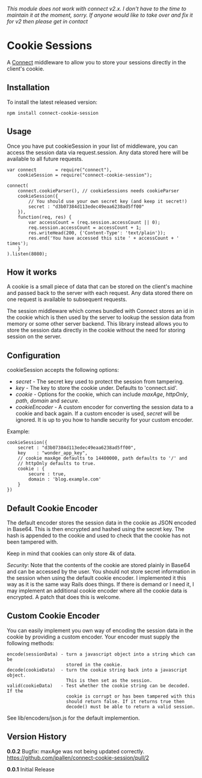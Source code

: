*This module does not work with connect v2.x. I don't have to the time to maintain it 
at the moment, sorry. If anyone would like to take over and fix it for v2 then please
get in contact*

Cookie Sessions
===============

A [Connect](http://github.com/senchalabs/connect) middleware to allow you to store 
your sessions directly in the client's cookie.

Installation
------------

To install the latest released version:

    npm install connect-cookie-session

Usage
-----

Once you have put cookieSession in your list of middleware, you can access the session
data via request.session. Any data stored here will be available to all future requests.

    var connect       = require("connect"),
        cookieSession = require("connect-cookie-session");
    
    connect(
        connect.cookieParser(), // cookieSessions needs cookieParser
        cookieSession({
            // You should use your own secret key (and keep it secret!)
            secret : "d3b07384d113edec49eaa6238ad5ff00"
        }),
        function(req, res) {
            var accessCount = (req.session.accessCount || 0);
            req.session.accessCount = accessCount + 1;
            res.writeHead(200, {'Content-Type': 'text/plain'});
            res.end('You have accessed this site ' + accessCount + ' times');
        }
    ).listen(8080);

How it works
------------

A cookie is a small piece of data that can be stored on the client's machine and
passed back to the server with each request. Any data stored there on one request
is available to subsequent requests. 

The session middleware which comes bundled with Connect stores an id in the cookie
which is then used by the server to lookup the session data from memory or some 
other server backend. This library instead allows you to store the session data 
directly in the cookie without the need for storing session on the server.

Configuration
-------------

cookieSession accepts the following options:

* _secret_ - The secret key used to protect the session from tampering. 
* _key_    - The key to store the cookie under. Defaults to 'connect.sid'.
* _cookie_ - Options for the cookie, which can include _maxAge_, _httpOnly_, 
  _path_, _domain_ and _secure_.
* _cookieEncoder_ - A custom encoder for converting the session data to a cookie
  and back again. If a custom encoder is used, _secret_ will be ignored.
  It is up to you how to handle security for your custom encoder.

Example:

    cookieSession({
        secret : "d3b07384d113edec49eaa6238ad5ff00",
        key    : "wonder_app_key",
        // cookie maxAge defaults to 14400000, path defaults to '/' and
        // httpOnly defaults to true.
        cookie : {
            secure : true,
            domain : 'blog.example.com'
        }
    })

Default Cookie Encoder
----------------------

The default encoder stores the session data in the cookie as JSON encoded in Base64.
This is then encrypted and hashed using the secret key. The hash is appended
to the cookie and used to check that the cookie has not been tampered with.

Keep in mind that cookies can only store 4k of data.

*Security*: Note that the contents of the cookie are stored plainly in Base64
and can be accessed by the user. You should not store secret information in the 
session when using the default cookie encoder. I implemented it this way as it
is the same way Rails does things. If there is demand or I need it, I may implement
an additional cookie encoder where all the cookie data is encrypted. A patch
that does this is welcome.

Custom Cookie Encoder
---------------------

You can easily implement you own way of encoding the session data in the cookie
by providing a custom encoder. Your encoder must supply the following methods:

    encode(sessionData) - turn a javascript object into a string which can be
                          stored in the cookie.
    decode(cookieData)  - turn the cookie string back into a javascript object.
                          This is then set as the session.
    valid(cookieData)   - Test whether the cookie string can be decoded. If the 
                          cookie is corrupt or has been tampered with this
                          should return false. If it returns true then 
                          decode() must be able to return a valid session.

See lib/encoders/json.js for the default implemention.

Version History
---------------

**0.0.2**
Bugfix: maxAge was not being updated correctly. https://github.com/jpallen/connect-cookie-session/pull/2

**0.0.1**
Initial Release
